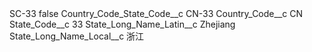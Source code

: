 <?xml version="1.0" encoding="UTF-8"?>
<CustomMetadata xmlns="http://soap.sforce.com/2006/04/metadata" xmlns:xsi="http://www.w3.org/2001/XMLSchema-instance" xmlns:xsd="http://www.w3.org/2001/XMLSchema">
    <label>SC-33</label>
    <protected>false</protected>
    <values>
        <field>Country_Code_State_Code__c</field>
        <value xsi:type="xsd:string">CN-33</value>
    </values>
    <values>
        <field>Country_Code__c</field>
        <value xsi:type="xsd:string">CN</value>
    </values>
    <values>
        <field>State_Code__c</field>
        <value xsi:type="xsd:string">33</value>
    </values>
    <values>
        <field>State_Long_Name_Latin__c</field>
        <value xsi:type="xsd:string">Zhejiang</value>
    </values>
    <values>
        <field>State_Long_Name_Local__c</field>
        <value xsi:type="xsd:string">浙江</value>
    </values>
</CustomMetadata>
